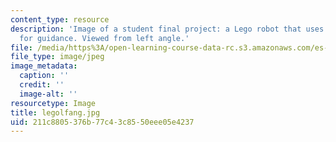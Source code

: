 ```yaml
---
content_type: resource
description: 'Image of a student final project: a Lego robot that uses light sensors
  for guidance. Viewed from left angle.'
file: /media/https%3A/open-learning-course-data-rc.s3.amazonaws.com/es-293-lego-robotics-spring-2007/211c8805376b77c43c8550eee05e4237_legolfang.jpg
file_type: image/jpeg
image_metadata:
  caption: ''
  credit: ''
  image-alt: ''
resourcetype: Image
title: legolfang.jpg
uid: 211c8805-376b-77c4-3c85-50eee05e4237
---
```

